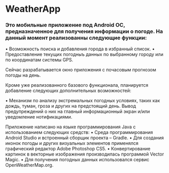 # WeatherApp
### Это мобильные приложение под Android OC, предназначенное для получения информации о погоде. На данный момент реализованны следующие функции:

•	Возможность поиска и добавления города в избранный список.
•	Предоставление текущих погодныъ данных по выбранному городу или по координатам системы GPS.

Сейчас разрабатывается окно приложения с почасовым прогнозом погоды на день.

Кроме уже реализованного базового функционала, планируется добавление следующих дополнительных возможностей:

•	Механизм по анализу экстремальных погодных условиях, таких как дождь, туман, гроза и других на предстоящий день. Вывод предупреждений о них на главный информационный экран и/или уведомление нотификациями.

Приложение написано на языке программирования Java с использованием следующих средств:
•	Среда программирования Android Studio и встроенный сборщик проекта – Gradle.
•	Для создания иконок погоды и других визуальных элементов применялся графический редактор Adobe Photoshop CS5.
•	Конвертирование картинок в векторные изображения производилась программой Vector Magic.
•	Для получения погодных данных использовался сервис OpenWeatherMap.org.
